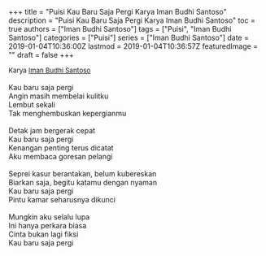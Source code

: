 +++
title = "Puisi Kau Baru Saja Pergi Karya Iman Budhi Santoso"
description = "Puisi Kau Baru Saja Pergi Karya Iman Budhi Santoso"
toc = true
authors = ["Iman Budhi Santoso"]
tags = ["Puisi", "Iman Budhi Santoso"]
categories = ["Puisi"]
series = ["Iman Budhi Santoso"]
date = 2019-01-04T10:36:00Z
lastmod = 2019-01-04T10:36:57Z
featuredImage = ""
draft = false
+++

<div style="text-align: justify;">
<div style="font-size: small;">Karya <a href="/authors/iman-budhi-santoso/" target="_blank">Iman Budhi Santoso</a></div><br />
Kau baru saja pergi<br />Angin masih membelai kulitku<br />Lembut sekali<br />Tak menghembuskan kepergianmu<br /><br />Detak jam bergerak cepat<br />Kau baru saja pergi<br />Kenangan penting terus dicatat<br />Aku membaca goresan pelangi<br /><br />Seprei kasur berantakan, belum kubereskan<br />Biarkan saja, begitu katamu dengan nyaman<br />Kau baru saja pergi<br />Pintu kamar seharusnya dikunci<br /><br />Mungkin aku selalu lupa<br />Ini hanya perkara biasa<br />Cinta bukan lagi fiksi<br />Kau baru saja pergi</div>
